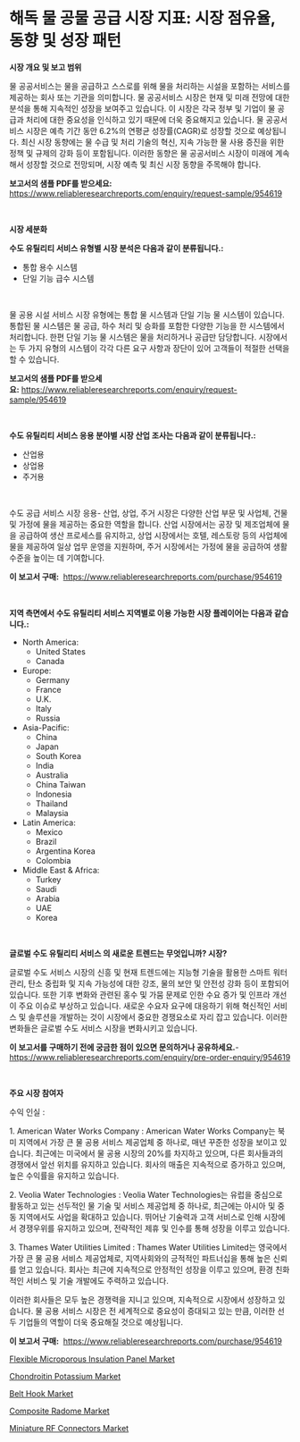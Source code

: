 <p><h1>해독 물 공물 공급 시장 지표: 시장 점유율, 동향 및 성장 패턴</h1></p><p><strong>시장 개요 및 보고 범위</strong></p>
<p><p>물 공공서비스는 물을 공급하고 스스로를 위해 물을 처리하는 시설을 포함하는 서비스를 제공하는 회사 또는 기관을 의미합니다. 물 공공서비스 시장은 현재 및 미래 전망에 대한 분석을 통해 지속적인 성장을 보여주고 있습니다. 이 시장은 각국 정부 및 기업이 물 공급과 처리에 대한 중요성을 인식하고 있기 때문에 더욱 중요해지고 있습니다. 물 공공서비스 시장은 예측 기간 동안 6.2%의 연평균 성장률(CAGR)로 성장할 것으로 예상됩니다. 최신 시장 동향에는 물 수급 및 처리 기술의 혁신, 지속 가능한 물 사용 증진을 위한 정책 및 규제의 강화 등이 포함됩니다. 이러한 동향은 물 공공서비스 시장이 미래에 계속해서 성장할 것으로 전망되며, 시장 예측 및 최신 시장 동향을 주목해야 합니다.</p></p>
<p><strong>보고서의 샘플 PDF를 받으세요:</strong> <a href="https://www.reliableresearchreports.com/enquiry/request-sample/954619">https://www.reliableresearchreports.com/enquiry/request-sample/954619</a></p>
<p>&nbsp;</p>
<p><strong>시장 세분화</strong></p>
<p><strong>수도 유틸리티 서비스 유형별 시장 분석은 다음과 같이 분류됩니다.:</strong></p>
<p><ul><li>통합 용수 시스템</li><li>단일 기능 급수 시스템</li></ul></p>
<p>&nbsp;</p>
<p><p>물 공용 시설 서비스 시장 유형에는 통합 물 시스템과 단일 기능 물 시스템이 있습니다. 통합된 물 시스템은 물 공급, 하수 처리 및 승화를 포함한 다양한 기능을 한 시스템에서 처리합니다. 한편 단일 기능 물 시스템은 물을 처리하거나 공급만 담당합니다. 시장에서는 두 가지 유형의 시스템이 각각 다른 요구 사항과 장단이 있어 고객들이 적절한 선택을 할 수 있습니다.</p></p>
<p><strong>보고서의 샘플 PDF를 받으세요:</strong>&nbsp;<a href="https://www.reliableresearchreports.com/enquiry/request-sample/954619">https://www.reliableresearchreports.com/enquiry/request-sample/954619</a></p>
<p>&nbsp;</p>
<p><strong> 수도 유틸리티 서비스 응용 분야별 시장 산업 조사는 다음과 같이 분류됩니다.:</strong></p>
<p><ul><li>산업용</li><li>상업용</li><li>주거용</li></ul></p>
<p>&nbsp;</p>
<p><p>수도 공급 서비스 시장 응용- 산업, 상업, 주거 시장은 다양한 산업 부문 및 사업체, 건물 및 가정에 물을 제공하는 중요한 역할을 합니다. 산업 시장에서는 공장 및 제조업체에 물을 공급하여 생산 프로세스를 유지하고, 상업 시장에서는 호텔, 레스토랑 등의 사업체에 물을 제공하여 일상 업무 운영을 지원하며, 주거 시장에서는 가정에 물을 공급하여 생활 수준을 높이는 데 기여합니다.</p></p>
<p><strong>이 보고서 구매:</strong>&nbsp; <a href="https://www.reliableresearchreports.com/purchase/954619">https://www.reliableresearchreports.com/purchase/954619</a></p>
<p>&nbsp;</p>
<p><strong>지역 측면에서 수도 유틸리티 서비스 지역별로 이용 가능한 시장 플레이어는 다음과 같습니다.:</strong></p>
<p><ul>
    <li>
        North America:
        <ul>
            <li>United States</li>
            <li>Canada</li>
        </ul>
    </li>
    <li>
        Europe:
        <ul>
            <li>Germany</li>
            <li>France</li>
            <li>U.K.</li>
            <li>Italy</li>
            <li>Russia</li>
        </ul>
    </li>
    <li>
        Asia-Pacific:
        <ul>
            <li>China</li>
            <li>Japan</li>
            <li>South Korea</li>
            <li>India</li>
            <li>Australia</li>
            <li>China Taiwan</li>
            <li>Indonesia</li>
            <li>Thailand</li>
            <li>Malaysia</li>
        </ul>
    </li>
    <li>
        Latin America:
        <ul>
            <li>Mexico</li>
            <li>Brazil</li>
            <li>Argentina Korea</li>
            <li>Colombia</li>
        </ul>
    </li>
    <li>
        Middle East & Africa:
        <ul>
            <li>Turkey</li>
            <li>Saudi</li>
            <li>Arabia</li>
            <li>UAE</li>
            <li>Korea</li>
        </ul>
    </li>
    </ul></p>
<p>&nbsp;</p>
<p><strong>글로벌 수도 유틸리티 서비스 의 새로운 트렌드는 무엇입니까? 시장?</strong></p>
<p><p>글로벌 수도 서비스 시장의 신흥 및 현재 트렌드에는 지능형 기술을 활용한 스마트 워터 관리, 탄소 중립화 및 지속 가능성에 대한 강조, 물의 보안 및 안전성 강화 등이 포함되어 있습니다. 또한 기후 변화와 관련된 홍수 및 가뭄 문제로 인한 수요 증가 및 인프라 개선이 주요 이슈로 부상하고 있습니다. 새로운 수요자 요구에 대응하기 위해 혁신적인 서비스 및 솔루션을 개발하는 것이 시장에서 중요한 경쟁요소로 자리 잡고 있습니다. 이러한 변화들은 글로벌 수도 서비스 시장을 변화시키고 있습니다.</p></p>
<p><strong>이 보고서를 구매하기 전에 궁금한 점이 있으면 문의하거나 공유하세요.</strong>- <a href="https://www.reliableresearchreports.com/enquiry/pre-order-enquiry/954619">https://www.reliableresearchreports.com/enquiry/pre-order-enquiry/954619</a></p>
<p>&nbsp;</p>
<p><strong>주요 시장 참여자</strong></p>
<p><p>수익 인실 :</p><p>1. American Water Works Company : American Water Works Company는 북미 지역에서 가장 큰 물 공용 서비스 제공업체 중 하나로, 매년 꾸준한 성장을 보이고 있습니다. 최근에는 미국에서 물 공용 시장의 20%를 차지하고 있으며, 다른 회사들과의 경쟁에서 앞선 위치를 유지하고 있습니다. 회사의 매출은 지속적으로 증가하고 있으며, 높은 수익률을 유지하고 있습니다.</p><p>2. Veolia Water Technologies : Veolia Water Technologies는 유럽을 중심으로 활동하고 있는 선두적인 물 기술 및 서비스 제공업체 중 하나로, 최근에는 아시아 및 중동 지역에서도 사업을 확대하고 있습니다. 뛰어난 기술력과 고객 서비스로 인해 시장에서 경쟁우위를 유지하고 있으며, 전략적인 제휴 및 인수를 통해 성장을 이루고 있습니다.</p><p>3. Thames Water Utilities Limited : Thames Water Utilities Limited는 영국에서 가장 큰 물 공용 서비스 제공업체로, 지역사회와의 긍적적인 파트너십을 통해 높은 신뢰를 얻고 있습니다. 회사는 최근에 지속적으로 안정적인 성장을 이루고 있으며, 환경 친화적인 서비스 및 기술 개발에도 주력하고 있습니다.</p><p>이러한 회사들은 모두 높은 경쟁력을 지니고 있으며, 지속적으로 시장에서 성장하고 있습니다. 물 공용 서비스 시장은 전 세계적으로 중요성이 증대되고 있는 만큼, 이러한 선두 기업들의 역할이 더욱 중요해질 것으로 예상됩니다.</p></p>
<p><strong>이 보고서 구매:</strong>&nbsp;&nbsp;<a href="https://www.reliableresearchreports.com/purchase/954619">https://www.reliableresearchreports.com/purchase/954619</a></p>
<p><p><a href="https://github.com/RichRobinson5/Market-Research-Report-List-4/blob/main/flexible-microporous-insulation-panel-market.md">Flexible Microporous Insulation Panel Market</a></p><p><a href="https://github.com/gdfhhhj/Market-Research-Report-List-3/blob/main/chondroitin-potassium-market.md">Chondroitin Potassium Market</a></p><p><a href="https://issuu.com/reportprime-2/docs/belt-hook-market-size-2030.pptx">Belt Hook Market</a></p><p><a href="https://adventurous-uranium-ef9.notion.site/Composite-Radome-Market-Size-2024-2031-Global-Industrial-Analysis-Key-Geographical-Regions-Marke-0c3b7970bc7a4714a6c0d15c1e4c2835">Composite Radome Market</a></p><p><a href="https://view.publitas.com/reportprime-1/miniature-rf-connectors-market-analysis-examines-its-scope-on-growth-opportunities-and-forecasted-trends-spanning-from-2024-to-2031/">Miniature RF Connectors Market</a></p></p>
